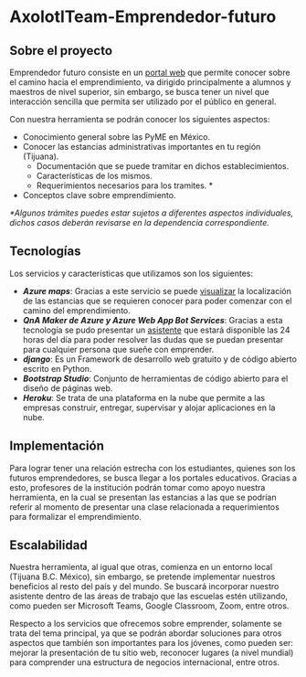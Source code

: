 # AxolotlTeam-Emprendedor-futuro  
## **Sobre el proyecto**
Emprendedor futuro consiste en un [portal web](https://education.axolotlteam.com "Education AxolotlTeam") que permite conocer sobre el camino hacia el emprendimiento, va dirigido principalmente a alumnos y maestros de nivel superior, sin embargo, se busca tener un nivel que interacción sencilla que permita ser utilizado por el público en general.

Con nuestra herramienta se podrán conocer los siguientes aspectos:
* Conocimiento general sobre las PyME en México.
* Conocer las estancias administrativas importantes en tu región (Tijuana).
  * Documentación que se puede tramitar en dichos establecimientos.
  * Características de los mismos.
  * Requerimientos necesarios para los tramites. *
* Conceptos clave sobre emprendimiento.

_*Algunos trámites puedes estar sujetos a diferentes aspectos individuales, dichos casos deberán revisarse en la dependencia correspondiente._

## **Tecnologías**
Los servicios y características que utilizamos son los siguientes:
* _**Azure maps**_: Gracias a este servicio se puede [visualizar](http://axolotlteamef.herokuapp.com/maps/ "VISUALIZACIÓN DE LUGARES IMPORTANTES PARA COMENZAR A EMPRENDER
") la localización de las estancias que se requieren conocer para poder comenzar con el camino del emprendimiento.
* _**QnA Maker de Azure y Azure Web App Bot Services**_: Gracias a esta tecnología se pudo presentar un [asistente](http://education.axolotlteam.com/#asistente "Guiare tu camino hacia el emprendimiento") que estará disponible las 24 horas del día para poder resolver las dudas que se puedan presentar para cualquier persona que sueñe con emprender.
* _**django**_: Es un Framework de desarrollo web gratuito y de código abierto escrito en Python.
* _**Bootstrap Studio**_:  Conjunto de herramientas de código abierto para el diseño de páginas web.
* _**Heroku**_: Se trata de una plataforma en la nube que permite a las empresas construir, entregar, supervisar y alojar aplicaciones en la nube.

## **Implementación**
Para lograr tener una relación estrecha con los estudiantes, quienes son los futuros emprendedores, se busca llegar a los portales educativos. Gracias a esto, profesores de la institución podrán tomar como apoyo nuestra herramienta, en la cual se presentan las estancias a las que se podrían referir al momento de presentar una clase relacionada a requerimientos para formalizar el emprendimiento.

## **Escalabilidad**
Nuestra herramienta, al igual que otras, comienza en un entorno local (Tijuana B.C. México), sin embargo, se pretende implementar nuestros beneficios al resto del país y del mundo. Se buscará incorporar nuestro asistente dentro de las áreas de trabajo que las escuelas estén utilizando, como pueden ser Microsoft Teams, Google Classroom, Zoom, entre otros.

Respecto a los servicios que ofrecemos sobre emprender, solamente se trata del tema principal, ya que se podrán abordar soluciones para otros aspectos que también son importantes para los jóvenes, como pueden ser: mejorar la presentación de tu sitio web, reconocer lugares (a nivel mundial) para comprender una estructura de negocios internacional, entre otros.
